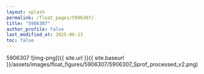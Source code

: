 ```yaml
---
layout: splash
permalink: /float_pages/5906307/
title: "5906307"
author_profile: false
last_modified_at: 2025-06-13
toc: false
---
```

 
5906307
![img-png]({{ site.url }}{{ site.baseurl }}/assets/images/float_figures/5906307/5906307_Sprof_processed_v2.png)